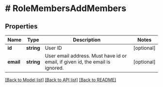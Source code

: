 # # RoleMembersAddMembers

## Properties

Name | Type | Description | Notes
------------ | ------------- | ------------- | -------------
**id** | **string** | User ID | [optional] 
**email** | **string** | User email address. Must have id or email, if given id, the email is ignored. | [optional] 

[[Back to Model list]](../../README.md#documentation-for-models) [[Back to API list]](../../README.md#documentation-for-api-endpoints) [[Back to README]](../../README.md)


